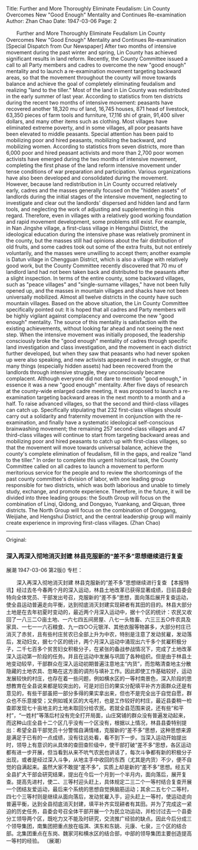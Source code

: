 Title: Further and More Thoroughly Eliminate Feudalism: Lin County Overcomes New "Good Enough" Mentality and Continues Re-examination
Author: Zhan Chao
Date: 1947-03-06
Page: 2

　　Further and More Thoroughly Eliminate Feudalism
    Lin County Overcomes New "Good Enough" Mentality and Continues Re-examination
    [Special Dispatch from Our Newspaper] After two months of intensive movement during the past winter and spring, Lin County has achieved significant results in land reform. Recently, the County Committee issued a call to all Party members and cadres to overcome the new "good enough" mentality and to launch a re-examination movement targeting backward areas, so that the movement throughout the county will move towards balance and achieve the goal of completely eliminating feudalism and realizing "land to the tiller." Most of the land in Lin County was redistributed in the early summer of last year. According to statistics from ten districts during the recent two months of intensive movement: peasants have recovered another 18,320 mu of land, 16,745 houses, 871 head of livestock, 63,350 pieces of farm tools and furniture, 17,116 shi of grain, 91,400 silver dollars, and many other items such as clothing. Most villages have eliminated extreme poverty, and in some villages, all poor peasants have been elevated to middle peasants. Special attention has been paid to mobilizing poor and hired peasants, mobilizing the backward, and mobilizing women. According to statistics from seven districts, more than 6,000 poor and hired peasant activists and more than 2,700 poor women activists have emerged during the two months of intensive movement, completing the first phase of the land reform intensive movement under tense conditions of war preparation and participation. Various organizations have also been developed and consolidated during the movement. However, because land redistribution in Lin County occurred relatively early, cadres and the masses generally focused on the "hidden assets" of landlords during the initial stages of the intensive movement, neglecting to investigate and clear out the landlords' dispersed and hidden land and farm tools, and neglecting the work of adjusting and supplementing in this regard. Therefore, even in villages with a relatively good working foundation and rapid movement development, some problems still exist. For example, in Nan Jingshe village, a first-class village in Hengshui District, the ideological education during the intensive phase was relatively prominent in the county, but the masses still had opinions about the fair distribution of old fruits, and some cadres took out some of the extra fruits, but not entirely voluntarily, and the masses were unwilling to accept them; another example is Datun village in Chengguan District, which is also a village with relatively good work, but the County Committee recently discovered that 70 mu of landlord land had not been taken back and distributed to the peasants after a slight inspection. In terms of the entire county, some backward villages, such as "peace villages" and "single-surname villages," have not been fully opened up, and the masses in mountain villages and shacks have not been universally mobilized. Almost all twelve districts in the county have such mountain villages. Based on the above situation, the Lin County Committee specifically pointed out: It is hoped that all cadres and Party members will be highly vigilant against complacency and overcome the new "good enough" mentality. The source of this mentality is satisfaction with the existing achievements, without looking far ahead and not seeing the next step. When the intensive movement was initially proposed, the leadership consciously broke the "good enough" mentality of cadres through specific land investigation and class investigation, and the movement in each district further developed, but when they saw that peasants who had never spoken up were also speaking, and new activists appeared in each struggle, or that many things (especially hidden assets) had been recovered from the landlords through intensive struggle, they unconsciously became complacent. Although everyone did not dare to mention "good enough," in essence it was a new "good enough" mentality. After five days of research at the county-wide enlarged cadre meeting, it was proposed to launch a re-examination targeting backward areas in the next month to a month and a half. To raise advanced villages, so that the second and third-class villages can catch up. Specifically stipulating that 232 first-class villages should carry out a solidarity and fraternity movement in conjunction with the re-examination, and finally have a systematic ideological self-conscious brainwashing movement; the remaining 257 second-class villages and 47 third-class villages will continue to start from targeting backward areas and mobilizing poor and hired peasants to catch up with first-class villages, so that the movement will move towards universal balance, achieve the county's complete elimination of feudalism, fill in the gaps, and realize "land to the tiller." In order to complete this urgent historical task, the County Committee called on all cadres to launch a movement to perform meritorious service for the people and to review the shortcomings of the past county committee's division of labor, with one leading group responsible for two districts, which was both laborious and unable to timely study, exchange, and promote experience. Therefore, in the future, it will be divided into three leading groups: the South Group will focus on the combination of Linqi, Qidong, and Dongyao, Yuankang, and Qiquan, three districts. The North Group will focus on the combination of Donggang, Weijiahe, and Hengshui District, and the central leadership group will mainly create experience in improving first-class villages.
                                                   (Zhan Chao)



<hr /> 

Original: 


### 深入再深入彻地消灭封建  林县克服新的“差不多”思想继续进行复查
展潮
1947-03-06
第2版()
专栏：

　　深入再深入彻地消灭封建
    林县克服新的“差不多”思想继续进行复查
    【本报特讯】经过去冬今春两个月的深入运动，林县土地改革已获得显著成绩，日前县委会特向全体党员、干部发出号召，克服新的“差不多”思想，面向落后展开复查运动，使全县运动普遍走向平衡，达到彻底消灭封建实现耕者有其田的目的。林县大部分土地是在去年初夏时变动的，最近两个月深入运动中，据十个区的统计：农民又收回了一八三二○亩土地、一六七四五间房屋、八七一头牲畜、六三三五○件农具及家具、一七一一六石粮食、九一四○○元银洋、其他衣服等物甚多，大部分村庄已消灭了赤贫，且有些村庄贫农已全部上升为中农，特别是注意了发动贫雇，发动落后，发动妇女，据七个区的统计，两个月深入运动中涌现出六千多个贫雇积极分子，二千七百多个贫苦妇女积极分子，在紧张的备战参战情况下，完成了土地改革深入运动第一阶段的任务。并且在运动中发展与巩固了各种组织。但是由于林县土地变动较早，干部群众在深入运动初期普遍注意地主“内货”，而忽略清查地主分散隐藏的土地农具、忽略在这方面的调剂与填补工作。因此即使工作基础较好，运动发展较快的村庄，也存在着一些问题，例如横水区的一等村南景色，深入阶段的思想教育在全县说来都是较突出的，可是对旧日的果实分配填平补齐方面群众还是有意见的，有些干部虽把一部分多得的果实拿出来，但也不是完全出于自觉自愿，群众也不乐意接受；又例如城关区的大屯村，也是工作较好的村庄，最近县委稍一检查即发现七十亩地主的土地未取回分给农民。若就全县范围来说，还有些“和平村”，“一姓村”等落后村没有完全打开局面，山庄窝铺的群众没有普遍发动起来，而这种山庄全县十二个区几乎没有一个区没有，根据以上情况，林县县委特别提出：希望全县干部党员十分警惕自满情绪，克服新的“差不多”思想，这种思想来源是满足于已有的一点成绩，没有往远处看，看不到下一步。当深入运动开始提出时，领导上有意识的从具体的查田查阶级中，使干部打破“差不多”思想，各区运动都有进一步开展，但当看到从来不吭气农民也讲话了，每次斗争都有新的积极分子出现，或者是经过深入斗争，从地主手中收回的东西（尤其是内货）不少，便不自觉的自满起来。虽然大家不敢提“差不多”，实质上却是新的“差不多”思想。经五天全县扩大干部会研究结果，提出在今后一个月到一个半月内，面向落后，展开复查。提高先进村，使二、三等村迎头赶上，具体规定二三二个一等村结合复查开展一个团结友爱运动，最后来个系统的思想自觉换脑筋运动；其余二五七个二等村，四七个三等村则是继续从面向落后，发动贫雇入手，迎头赶上一等村，使运动走向普遍平衡，达到全县彻底消灭封建，填平补齐实现耕者有其田。并为了完成这一紧迫的历史任务，县委会号召全体干部开展一个为民立功运动，并检讨过去一个县委分工领导两个区，既吃力又不能及时研究，交流推广经验的缺点。因此今后分成三个领导集团，南集团把重点放在临淇、淇东和东姚、元康、七泉，三个区的结合部。北集团重点在东岗、魏家河和横水区的结合部，中部的领导集团主要创造提高一等村的经验。
                                                   （展潮）

